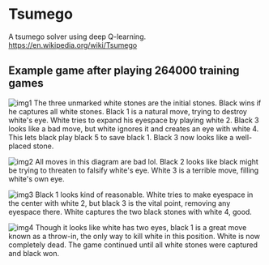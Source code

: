 # Tsumego
A tsumego solver using deep Q-learning. https://en.wikipedia.org/wiki/Tsumego

## Example game after playing 264000 training games
![img1](https://user-images.githubusercontent.com/30019468/121734949-bfe22800-caf5-11eb-9b12-b706c566f7dc.png)
The three unmarked white stones are the initial stones. Black wins if he captures all white stones. Black 1 is a natural move, trying to destroy white's eye. White tries to expand his eyespace by playing white 2. Black 3 looks like a bad move, but white ignores it and creates an eye with white 4. This lets black play black 5 to save black 1. Black 3 now looks like a well-placed stone.

![img2](https://user-images.githubusercontent.com/30019468/121735532-8e1d9100-caf6-11eb-9108-4b75827e4249.png)
All moves in this diagram are bad lol. Black 2 looks like black might be trying to threaten to falsify white's eye. White 3 is a terrible move, filling white's own eye.

![img3](https://user-images.githubusercontent.com/30019468/121735750-dccb2b00-caf6-11eb-9ad8-c648dfdb4217.png)
Black 1 looks kind of reasonable. White tries to make eyespace in the center with white 2, but black 3 is the vital point, removing any eyespace there. White captures the two black stones with white 4, good.

![img4](https://user-images.githubusercontent.com/30019468/121736032-4a775700-caf7-11eb-8b95-f002ae25f44b.png)
Though it looks like white has two eyes, black 1 is a great move known as a throw-in, the only way to kill white in this position. White is now completely dead. The game continued until all white stones were captured and black won.

